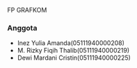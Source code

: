 FP GRAFKOM 
### Anggota
- Inez Yulia Amanda(05111940000208)
- M. Rizky Fiqih Thalib(05111940000219)
- Dewi Mardani Cristin(05111940000225)
